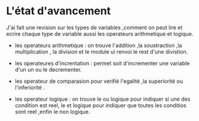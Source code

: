 # L'état d'avancement
 J'ai fait une revision sur les types de variables ,comment on peut lire et ecrire chaque  type de variable aussi les operateurs arithmetique et logique.
 
 - les operateurs arithmetique : on trouve l'addition ,la soustraction ,la multiplication , la division et le module ui renvoi le rest d'une divistion.
 
 - les operateures d'increntation : permet soit d'incrementer une variable d'un un ou le decrementer.
 
 - les operateur de comparasion pour verifié l'egalité ,la superiorité ou l'inferiorité .
 
 - les operateur logique  : on trouve le ou logique pour indiquer si une des condition est reel, le et logique pour indiquer que toutes les conditios sont reel ,enfin le non logique.
 
